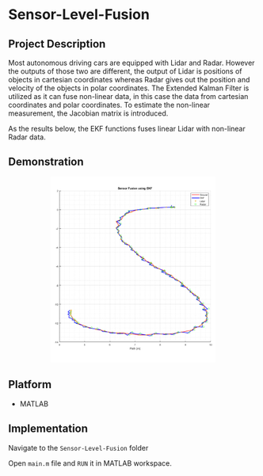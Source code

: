 # Sensor-Level-Fusion

## Project Description
Most autonomous driving cars are equipped with Lidar and Radar. However the outputs of those two are different, the output of Lidar is positions of objects in cartesian coordinates whereas Radar gives out the position and velocity of the objects in polar coordinates. The Extended Kalman Filter is utilized as it can fuse non-linear data, in this case the data from cartesian coordinates and polar coordinates. To estimate the non-linear measurement, the Jacobian matrix is introduced. 

As the results below, the EKF functions fuses linear Lidar with non-linear Radar data.

## Demonstration

<p align="center">
  <img src="ekf_sensorfusion.png" width="66%" />
</p>

## Platform
* MATLAB

## Implementation
 
Navigate to the ```Sensor-Level-Fusion``` folder

Open ```main.m``` file and ```RUN``` it in MATLAB workspace.
